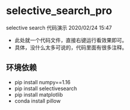 # selective_search_pro
selective search 代码演示 2020/02/24 15:47
- 此处就一个代码文件，直接右键运行看效果即可。
- 具体，没什么太多可说的，代码里面有很多注释。

## 环境依赖
- pip install numpy==1.16
- pip install selectivesearch
- pip install matplotlib
- conda install pillow



